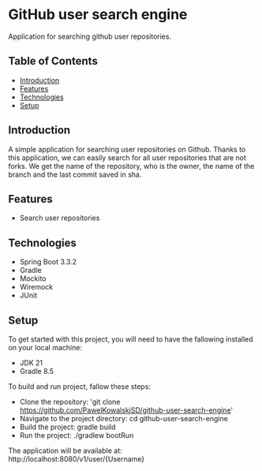 # GitHub user search engine
Application for searching github user repositories.

## Table of Contents
* [Introduction](#introduction)
* [Features](#features)
* [Technologies](#technologies)
* [Setup](#setup)

## Introduction
A simple application for searching user repositories on Github.
Thanks to this application, we can easily search for all user repositories that are not forks.
We get the name of the repository, who is the owner,
the name of the branch and the last commit saved in sha.
## Features

*  Search user repositories

## Technologies
* Spring Boot 3.3.2
* Gradle
* Mockito
* Wiremock
* JUnit

## Setup
To get started with this project, you will need to have the fallowing installed on your local machine:
* JDK 21
* Gradle 8.5

To build and run project, fallow these steps:
* Clone the repository: 'git clone https://github.com/PawelKowalskiSD/github-user-search-engine'
* Navigate to the project directory: cd github-user-search-engine
* Build the project: gradle build
* Run the project: ./gradlew bootRun

The application will be available at: http://localhost:8080/v1/user/{Username}